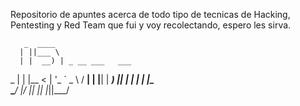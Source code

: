 Repositorio de apuntes acerca de todo tipo de tecnicas de Hacking, Pentesting y Red Team que fui y voy recolectando, espero les sirva.

       _  ____                  
      | ||___ \                 
      | |  __) | _ __ ___   ___ 
  _   | | |__ < | '_ ` _ \ / __|
 | |__| | ___) || | | | | |\__ \
  \____/ |____/ |_| |_| |_||___/

